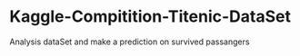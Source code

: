 # Kaggle-Compitition-Titenic-DataSet
Analysis  dataSet and make a prediction on survived passangers
